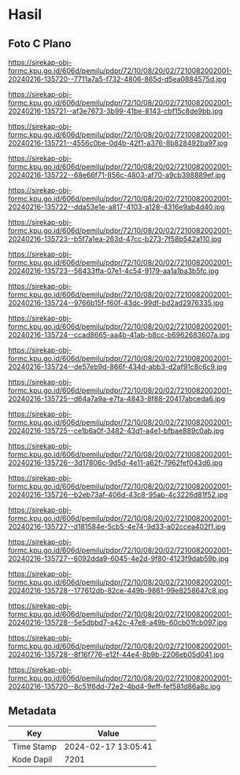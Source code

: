 # Hasil

## Foto C Plano

https://sirekap-obj-formc.kpu.go.id/606d/pemilu/pdpr/72/10/08/20/02/7210082002001-20240216-135720--7711a7a5-f732-4806-865d-d5ea0884575d.jpg

https://sirekap-obj-formc.kpu.go.id/606d/pemilu/pdpr/72/10/08/20/02/7210082002001-20240216-135721--af3e7673-3b99-41be-8143-cbf15c8de9bb.jpg

https://sirekap-obj-formc.kpu.go.id/606d/pemilu/pdpr/72/10/08/20/02/7210082002001-20240216-135721--4556c0be-0d4b-42f1-a376-8b828492ba97.jpg

https://sirekap-obj-formc.kpu.go.id/606d/pemilu/pdpr/72/10/08/20/02/7210082002001-20240216-135722--68e66f71-856c-4803-af70-a9cb398889ef.jpg

https://sirekap-obj-formc.kpu.go.id/606d/pemilu/pdpr/72/10/08/20/02/7210082002001-20240216-135722--dda53e1e-a817-4103-a128-4316e9ab4d40.jpg

https://sirekap-obj-formc.kpu.go.id/606d/pemilu/pdpr/72/10/08/20/02/7210082002001-20240216-135723--b5f7a1ea-263d-47cc-b273-7f58b542a110.jpg

https://sirekap-obj-formc.kpu.go.id/606d/pemilu/pdpr/72/10/08/20/02/7210082002001-20240216-135723--56433ffa-07e1-4c54-9179-aa1a1ba3b5fc.jpg

https://sirekap-obj-formc.kpu.go.id/606d/pemilu/pdpr/72/10/08/20/02/7210082002001-20240216-135724--9766b15f-f60f-43dc-99df-bd2ad2976335.jpg

https://sirekap-obj-formc.kpu.go.id/606d/pemilu/pdpr/72/10/08/20/02/7210082002001-20240216-135724--ccad8665-aa4b-41ab-b8cc-b6962683607a.jpg

https://sirekap-obj-formc.kpu.go.id/606d/pemilu/pdpr/72/10/08/20/02/7210082002001-20240216-135724--de57eb9d-866f-434d-abb3-d2af91c8c6c9.jpg

https://sirekap-obj-formc.kpu.go.id/606d/pemilu/pdpr/72/10/08/20/02/7210082002001-20240216-135725--d64a7a9a-e7fa-4843-8f88-20417abceda6.jpg

https://sirekap-obj-formc.kpu.go.id/606d/pemilu/pdpr/72/10/08/20/02/7210082002001-20240216-135725--ce1b6a0f-3482-43d1-a4e1-bfbae889c0ab.jpg

https://sirekap-obj-formc.kpu.go.id/606d/pemilu/pdpr/72/10/08/20/02/7210082002001-20240216-135726--3d17806c-9d5d-4e11-a62f-7962fef043d6.jpg

https://sirekap-obj-formc.kpu.go.id/606d/pemilu/pdpr/72/10/08/20/02/7210082002001-20240216-135726--b2eb73af-406d-43c8-95ab-4c3226d81f52.jpg

https://sirekap-obj-formc.kpu.go.id/606d/pemilu/pdpr/72/10/08/20/02/7210082002001-20240216-135727--d181584e-5cb5-4e74-9d33-a02ccea402f1.jpg

https://sirekap-obj-formc.kpu.go.id/606d/pemilu/pdpr/72/10/08/20/02/7210082002001-20240216-135727--6092dda9-6045-4e2d-9f80-4123f9dab59b.jpg

https://sirekap-obj-formc.kpu.go.id/606d/pemilu/pdpr/72/10/08/20/02/7210082002001-20240216-135728--177612db-82ce-449b-9861-99e8258647c8.jpg

https://sirekap-obj-formc.kpu.go.id/606d/pemilu/pdpr/72/10/08/20/02/7210082002001-20240216-135728--5e5dbbd7-a42c-47e8-a49b-60cb01fcb097.jpg

https://sirekap-obj-formc.kpu.go.id/606d/pemilu/pdpr/72/10/08/20/02/7210082002001-20240216-135728--8f16f776-e12f-44e4-8b9b-2206eb05d041.jpg

https://sirekap-obj-formc.kpu.go.id/606d/pemilu/pdpr/72/10/08/20/02/7210082002001-20240216-135720--8c51f6dd-72e2-4bd4-9eff-fef581d86a8c.jpg


## Metadata

| Key        | Value               |
| ---------- | ------------------- |
| Time Stamp | 2024-02-17 13:05:41 |
| Kode Dapil | 7201                |



